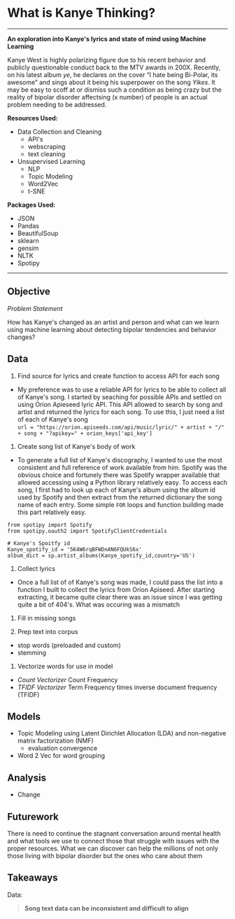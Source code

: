 # What is Kanye Thinking?

---

__An exploration into Kanye's lyrics and state of mind using Machine Learning__


Kanye West is highly polarizing figure due to his recent behavior and publicly questionable conduct back to the MTV awards in 200X. Recently, on his latest album _ye_, he declares on the cover “I hate being Bi-Polar, its awesome” and sings about it being his superpower on the song _Yikes_. It may be easy to scoff at or dismiss such a condition as being crazy but the reality of bipolar disorder affectsing (x number) of people is an actual problem needing to be addressed. 


__Resources Used:__
- Data Collection and Cleaning
  - API's
  - webscraping
  - text cleaning
- Unsupervised Learning
  - NLP
  - Topic Modeling
  - Word2Vec
  - t-SNE

__Packages Used:__
- JSON
- Pandas
- BeautifulSoup
- sklearn
- gensim
- NLTK
- Spotipy

---

## Objective

_Problem Statement_

How has Kanye's changed as an artist and person and what can we learn using machine learning about detecting bipolar tendencies and behavior changes?

## Data

1. Find source for lyrics and create function to access API for each song
  - My preference was to use a reliable API for lyrics to be able to collect all of Kanye's song. I started by seaching for possible APIs and settled on using Orion Apieseed lyric API. This API allowed to search by song and artist and returned the lyrics for each song. To use this, I just need a list of each of Kanye's song   
`url = "https://orion.apiseeds.com/api/music/lyric/" + artist + "/" + song + "?apikey=" + orion_keys['api_key']`
1. Create song list of Kanye's body of work
  - To generate a full list of Kanye's discography, I wanted to use the most consistent and full reference of work available from him. Spotify was the obvious choice and fortunely there was Spotify wrapper available that allowed accessing using a Python library relatively easy. To access each song, I first had to look up each of Kanye's album using the album id used by Spotify and then extract from the returned dictionary the song name of each entry. Some simple `FOR` loops and function building made this part relatively easy.

```
from spotipy import Spotify
from spotipy.oauth2 import SpotifyClientCredentials

# Kanye's Spoitfy id
Kanye_spotify_id = '5K4W6rqBFWDnAN6FQUkS6x'
album_dict = sp.artist_albums(Kanye_spotify_id,country='US')
```
1. Collect lyrics
  - Once a full list of of Kanye's song was made, I could pass the list into a function I built to collect the lyrics from Orion Apiseed. After starting extracting, it became quite clear there was an issue since I was getting quite a bit of 404's. What was occuring was a mismatch 

  1. Fill in missing songs
  
1. Prep text into corpus
  - stop words (preloaded and custom)
  - stemming
  
1. Vectorize words for use in model
  - _Count Vectorizer_ Count Frequency
  - _TFIDF Vectorizer_ Term Frequency times inverse document frequency (TFIDF)

## Models

- Topic Modeling using Latent Dirichlet Allocation (LDA) and non-negative matrix factorization (NMF)
  - evaluation convergence
- Word 2 Vec for word grouping
## Analysis

- Change

## Futurework

There is need to continue the stagnant conversation around mental health and what tools we use to connect those that struggle with issues with the proper resources. What we can discover can help the millions of not only those living with bipolar disorder but the ones who care about them


## Takeaways


Data:
> __Song text data can be inconsistent and difficult to align__
